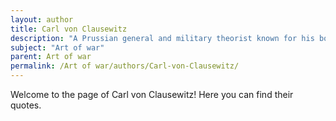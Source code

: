 ```yaml
---
layout: author
title: Carl von Clausewitz
description: "A Prussian general and military theorist known for his book 'On War', which discusses various military strategies and operational principles influenced by the ideas of Sun Tzu."
subject: "Art of war"
parent: Art of war
permalink: /Art of war/authors/Carl-von-Clausewitz/
---
```


Welcome to the page of Carl von Clausewitz! Here you can find their quotes.
